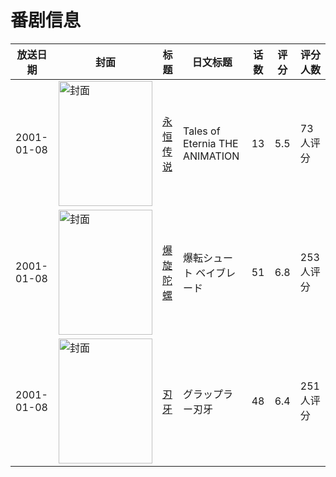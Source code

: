 # 番剧信息

|放送日期|封面|标题|日文标题|话数|评分|评分人数|
|---|---|---|---|---|---|---|
|2001-01-08|<img src="//lain.bgm.tv/pic/cover/c/28/36/3055_k4epk.jpg" alt="封面" style="width:150px;height:200px;object-fit:cover;">|[永恒传说](https://bangumi.tv/subject/3055)|Tales of Eternia THE ANIMATION|13|5.5|73人评分|
|2001-01-08|<img src="//lain.bgm.tv/pic/cover/c/d0/4e/9348_7E7G1.jpg" alt="封面" style="width:150px;height:200px;object-fit:cover;">|[爆旋陀螺](https://bangumi.tv/subject/9348)|爆転シュート ベイブレード|51|6.8|253人评分|
|2001-01-08|<img src="//lain.bgm.tv/pic/cover/c/82/a5/62893_27w5L.jpg" alt="封面" style="width:150px;height:200px;object-fit:cover;">|[刃牙](https://bangumi.tv/subject/62893)|グラップラー刃牙|48|6.4|251人评分|
